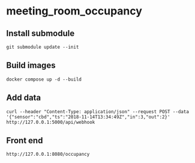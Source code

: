 # meeting_room_occupancy

## Install submodule
```
git submodule update --init
```

## Build images
```
docker compose up -d --build
```

## Add data
```
curl --header "Content-Type: application/json" --request POST --data '{"sensor":"cbd","ts":"2018-11-14T13:34:49Z","in":3,"out":2}' http://127.0.0.1:5000/api/webhook
```

## Front end 
```
http://127.0.0.1:8080/occupancy
```